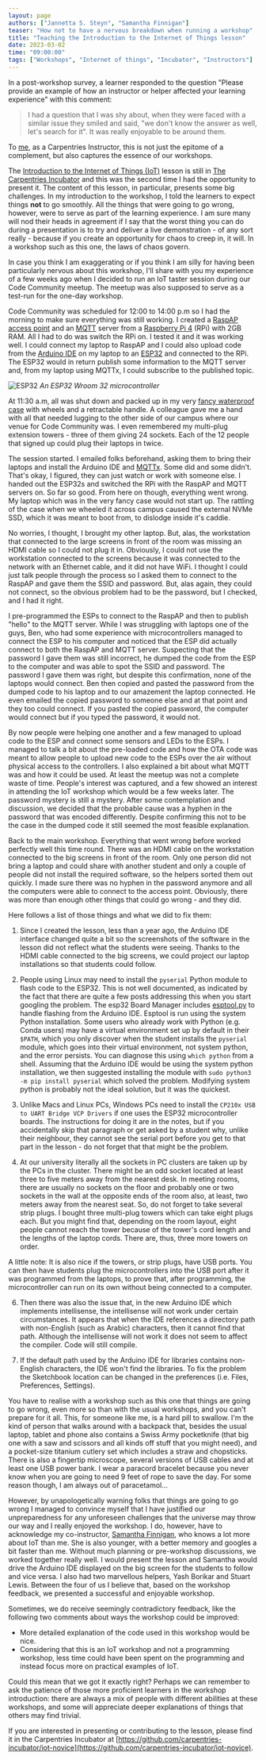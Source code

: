 ```yaml
---
layout: page
authors: ["Jannetta S. Steyn", "Samantha Finnigan"]
teaser: "How not to have a nervous breakdown when running a workshop"
title: "Teaching the Introduction to the Internet of Things lesson"
date: 2023-03-02
time: "09:00:00"
tags: ["Workshops", "Internet of things", "Incubator", "Instructors"]
---
```


In a post-workshop survey, a learner responded to the question "Please provide an example of how an instructor or helper affected your learning experience" with this comment:

> I had a question that I was shy about, when they were faced with a similar issue they smiled and said, "we don't know the answer as well, let's search for it". It was really enjoyable to be around them.

To [me](https://jannetta.com), as a Carpentries Instructor, this is not just the epitome of a complement, but also captures the essence of our workshops.

The [Introduction to the Internet of Things (IoT)](https://carpentries-incubator.github.io/iot-novice/) lesson is still in [The Carpentries Incubator](https://carpentries-incubator.org/) and this was the second time I had the opportunity to present it. The content of this lesson, in particular, presents some big challenges. In my introduction to the workshop, I told the learners to expect things **not** to go smoothly. All the things that were going to go wrong, however, were to serve as part of the learning experience. I am sure many will nod their heads in agreement if I say that the worst thing you can do during a presentation is to try and deliver a live demonstration - of any sort really - because if you create an opportunity for chaos to creep in, it will. In a workshop such as this one, the laws of chaos govern.

In case you think I am exaggerating or if you think I am silly for having been particularly nervous about this workshop, I'll share with you my experience of a few weeks ago when I decided to run an IoT taster session during our Code Community meetup. The meetup was also supposed to serve as a test-run for the one-day workshop.

Code Community was scheduled for 12:00 to 14:00 p.m so I had the morning to make sure everything was still working. I created a [RaspAP](https://raspap.com/) [access point](https://en.wikipedia.org/wiki/Wireless_access_point) and an [MQTT](https://mqtt.org/) server from a [Raspberry Pi 4](https://www.raspberrypi.com/products/raspberry-pi-4-model-b/) (RPi) with 2GB RAM. All I had to do was switch the RPi on. I tested it and it was working well. I could connect my laptop to RaspAP and I could also upload code from the [Arduino IDE](https://www.arduino.cc/en/software) on my laptop to an [ESP32](https://www.espressif.com/sites/default/files/documentation/esp32-wroom-32_datasheet_en.pdf) and connected to the RPi. The ESP32 would in return publish some information to the MQTT server and, from my laptop using MQTTx, I could subscribe to the published topic.

![ESP32](https://upload.wikimedia.org/wikipedia/commons/thumb/2/20/ESP32_Espressif_ESP-WROOM-32_Dev_Board.jpg/640px-ESP32_Espressif_ESP-WROOM-32_Dev_Board.jpg)
*An ESP32 Wroom 32 microcontroller*

At 11:30 a.m, all was shut down and packed up in my very [fancy waterproof case](https://www.peli.com/eu/en/product/cases/carry-on-case/air/1535) with wheels and a retractable handle. A colleague gave me a hand with all that needed lugging to the other side of our campus where our venue for Code Community was. I even remembered my multi-plug extension towers - three of them giving 24 sockets. Each of the 12 people that signed up could plug their laptops in twice.

The session started. I emailed folks beforehand, asking them to bring their laptops and install the Arduino IDE and [MQTTx](https://mqttx.app/). Some did and some didn't. That's okay, I figured, they can just watch or work with someone else. I handed out the ESP32s and switched the RPi with the RaspAP and MQTT servers on. So far so good. From here on though, everything went wrong. My laptop which was in the very fancy case would not start up. The rattling of the case when we wheeled it across campus caused the external NVMe SSD, which it was meant to boot from, to dislodge inside it's caddie.

No worries, I thought, I brought my other laptop. But, alas, the workstation that connected to the large screens in front of the room was missing an HDMI cable so I could not plug it in. Obviously, I could not use the workstation connected to the screens because it was connected to the network with an Ethernet cable, and it did not have WiFi. I thought I could just talk people through the process so I asked them to connect to the RaspAP and gave them the SSID and password. But, alas again, they could not connect, so the obvious problem had to be the password, but I checked, and I had it right.

I pre-programmed the ESPs to connect to the RaspAP and then to publish "hello" to the MQTT server. While I was struggling with laptops one of the guys, Ben, who had some experience with microcontrollers managed to connect the ESP to his computer and noticed that the ESP did actually connect to both the RaspAP and MQTT server. Suspecting that the password I gave them was still incorrect, he dumped the code from the ESP to the computer and was able to spot the SSID and password. The password I gave them was right, but despite this confirmation, none of the laptops would connect. Ben then copied and pasted the password from the dumped code to his laptop and to our amazement the laptop connected. He even emailed the copied password to someone else and at that point and they too could connect. If you pasted the copied password, the computer would connect but if you typed the password, it would not.

By now people were helping one another and a few managed to upload code to the ESP and connect some sensors and LEDs to the ESPs. I managed to talk a bit about the pre-loaded code and how the OTA code was meant to allow people to upload new code to the ESPs over the air without physical access to the controllers. I also explained a bit about what MQTT was and how it could be used. At least the meetup was not a complete waste of time. People's interest was captured, and a few showed an interest in attending the IoT workshop which would be a few weeks later. The password mystery is still a mystery. After some contemplation and discussion, we decided that the probable cause was a hyphen in the password that was encoded differently. Despite confirming this not to be the case in the dumped code it still seemed the most feasible explanation.

Back to the main workshop. Everything that went wrong before worked perfectly well this time round. There was an HDMI cable on the workstation connected to the big screens in front of the room. Only one person did not bring a laptop and could share with another student and only a couple of people did not install the required software, so the helpers sorted them out quickly. I made sure there was no hyphen in the password anymore and all the computers were able to connect to the access point. Obviously, there was more than enough other things that could go wrong - and they did.

Here follows a list of those things and what we did to fix them:

1. Since I created the lesson, less than a year ago, the Arduino IDE interface changed quite a bit so the screenshots of the software in the lesson did not reflect what the students were seeing. Thanks to the HDMI cable connected to the big screens, we could project our laptop installations so that students could follow.

2. People using Linux may need to install the `pyserial` Python module to flash code to the ESP32. This is not well documented, as indicated by the fact that there are quite a few posts addressing this when you start googling the problem. The esp32 Board Manager includes [esptool.py](https://github.com/espressif/esptool) to handle flashing from the Arduino IDE. Esptool is run using the system Python installation. Some users who already work with Python (e.g. Conda users) may have a virtual environment set up by default in their `$PATH`, which you only discover when the student installs the `pyserial` module, which goes into their virtual environment, not system python, and the error persists. You can diagnose this using `which python` from a shell. Assuming that the Arduino IDE would be using the system python installation, we then suggested installing the module with `sudo python3 -m pip install pyserial` which solved the problem. Modifying system python is probably not the ideal solution, but it was the quickest.

3. Unlike Macs and Linux PCs, Windows PCs need to install the `CP210x USB to UART Bridge VCP Drivers` if one uses the ESP32 microcontroller boards. The instructions for doing it are in the notes, but if you accidentally skip that paragraph or get asked by a student why, unlike their neighbour, they cannot see the serial port before you get to that part in the lesson - do not forget that that might be the problem.

4. At our university literally all the sockets in PC clusters are taken up by the PCs in the cluster. There might be an odd socket located at least three to five meters away from the nearest desk. In meeting rooms, there are usually no sockets on the floor and probably one or two sockets in the wall at the opposite ends of the room also, at least, two meters away from the nearest seat. So, do not forget to take several strip plugs. I bought three multi-plug towers which can take eight plugs each. But you might find that, depending on the room layout, eight people cannot reach the tower because of the tower's cord length and the lengths of the laptop cords. There are, thus, three more towers on order.

A little note: It is also nice if the towers, or strip plugs, have USB ports. You can then have students plug the microcontrollers into the USB port after it was programmed from the laptops, to prove that, after programming, the microcontroller can run on its own without being connected to a computer.

6. Then there was also the issue that, in the new Arduino IDE which implements intellisense, the intellisense will not work under certain circumstances. It appears that when the IDE references a directory path with non-English (such as Arabic) characters, then it cannot find that path. Although the intellisense will not work it does not seem to affect the compiler. Code will still compile.

7. If the default path used by the Arduino IDE for libraries contains non-English characters, the IDE won't find the libraries. To fix the problem the Sketchbook location can be changed in the preferences (i.e. Files, Preferences, Settings).

You have to realise with a workshop such as this one that things are going to go wrong, even more so than with the usual workshops, and you can't prepare for it all. This, for someone like me, is a hard pill to swallow. I'm the kind of person that walks around with a backpack that, besides the usual laptop, tablet and phone also contains a Swiss Army pocketknife (that big one with a saw and scissors and all kinds off stuff that you might need), and a pocket-size titanium cutlery set which includes a straw and chopsticks. There is also a fingertip microscope, several versions of USB cables and at least one USB power bank. I wear a paracord bracelet because you never know when you are going to need 9 feet of rope to save the day. For some reason though, I am always out of paracetamol...

However, by unapologetically warning folks that things are going to go wrong I managed to convince myself that I have justified our unpreparedness for any unforeseen challenges that the universe may throw our way and I really enjoyed the workshop. I do, however, have to acknowledge my co-instructor, [Samantha Finnigan](https://finnigan.dev/), who knows a lot more about IoT than me. She is also younger, with a better memory and googles a bit faster than me. Without much planning or pre-workshop discussions, we worked together really well. I would present the lesson and Samantha would drive the Arduino IDE displayed on the big screen for the students to follow and vice versa. I also had two marvellous helpers, Yash Borikar and Stuart Lewis. Between the four of us I believe that, based on the workshop feedback, we presented a successful and enjoyable workshop.

Sometimes, we do receive seemingly contradictory feedback, like the following two comments about ways the workshop could be improved:

- More detailed explanation of the code used in this workshop would be nice.
- Considering that this is an IoT workshop and not a programming workshop, less time could have been spent on the programming and instead focus more on practical examples of IoT.

Could this mean that we got it exactly right? Perhaps we can remember to ask the patience of those more proficient learners in the workshop introduction: there are always a mix of people with different abilities at these workshops, and some will appreciate deeper explanations of things that others may find trivial.

If you are interested in presenting or contributing to the lesson, please find it in the Carpentries Incubator at [https://github.com/carpentries-incubator/iot-novice](https://github.com/carpentries-incubator/iot-novice).


